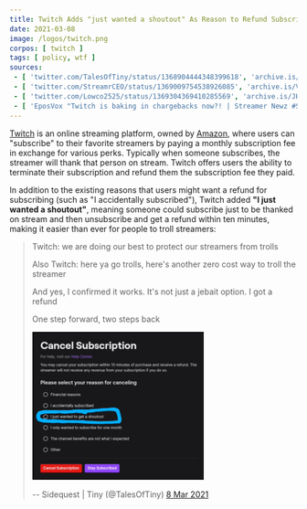 ```yaml
---
title: Twitch Adds "just wanted a shoutout" As Reason to Refund Subscription
date: 2021-03-08
image: /logos/twitch.png
corpos: [ twitch ]
tags: [ policy, wtf ]
sources:
 - [ 'twitter.com/TalesOfTiny/status/1368904444348399618', 'archive.is/HCyKo' ]
 - [ 'twitter.com/StreamrCEO/status/1369009754538926085', 'archive.is/VtSXL' ]
 - [ 'twitter.com/Lowco2525/status/1369304369410285569', 'archive.is/JHSLM' ]
 - [ 'EposVox "Twitch is baking in chargebacks now?! | Streamer Newz #Shorts" on Odysee (8 Mar 2021)', 'odysee.com/@EposVox:6/twitch-is-baking-in-chargebacks-now-!:8' ]
---
```


[Twitch](/twitch/) is an online streaming platform, owned by
[Amazon](/amazon/), where users can "subscribe" to their favorite streamers by
paying a monthly subscription fee in exchange for various perks. Typically when
someone subscribes, the streamer will thank that person on stream. Twitch
offers users the ability to terminate their subscription and refund them the
subscription fee they paid.

In addition to the existing reasons that users might want a refund for
subscribing (such as "I accidentally subscribed"), Twitch added **"I just
wanted a shoutout"**, meaning someone could subscribe just to be thanked on
stream and then unsubscribe and get a refund within ten minutes, making it
easier than ever for people to troll streamers:

> Twitch: we are doing our best to protect our streamers from trolls
>
> Also Twitch: here ya go trolls, here's another zero cost way to troll the
> streamer
>
> And yes, I confirmed it works. It's not just a jebait option.  I got a refund
>
> One step forward, two steps back
>
> [<img src="screenshot.jpg" width="300" height="auto">](screenshot.jpg)
>
> -- Sidequest | Tiny (@TalesOfTiny) [8 Mar 2021](https://archive.is/HCyKo)
